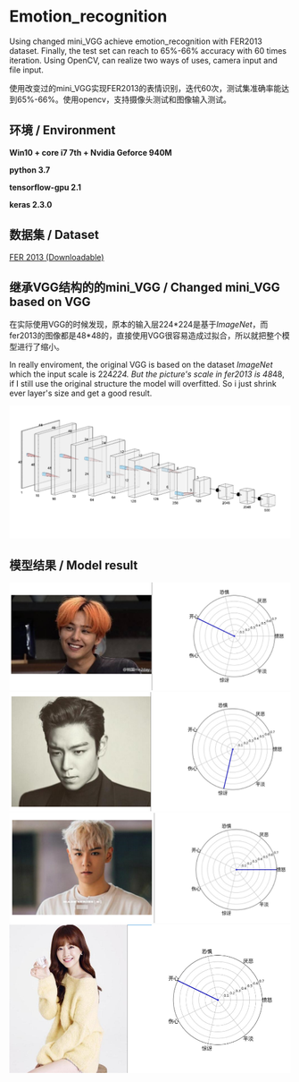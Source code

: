 # Emotion_recognition
Using changed mini_VGG achieve emotion_recognition with FER2013 dataset. Finally, the test set can reach to 65%-66% accuracy with 60 times iteration. Using OpenCV, can realize two ways of uses, camera input and file input.

使用改变过的mini_VGG实现FER2013的表情识别，迭代60次，测试集准确率能达到65%-66%。使用opencv，支持摄像头测试和图像输入测试。

## 环境 / Environment
**Win10 + core i7 7th + Nvidia Geforce 940M**

**python 3.7**

**tensorflow-gpu 2.1**

**keras 2.3.0**

## 数据集 / Dataset
[FER 2013 (Downloadable)]("/Code/fer2013.csv")

## 继承VGG结构的的mini_VGG / Changed mini_VGG based on VGG

在实际使用VGG的时候发现，原本的输入层224\*224是基于*ImageNet*，而fer2013的图像都是48\*48的，直接使用VGG很容易造成过拟合，所以就把整个模型进行了缩小。

In really enviroment, the original VGG is based on the dataset *ImageNet* which the input scale is 224*224. But the picture's scale in fer2013 is 48*48, if I still use the original structure the model will overfitted. So i just shrink ever layer's size and get a good result.

![network structure](pic/network.png)

## 模型结果 / Model result
<center>
    <img src="pic/test1.png">
    <img src="pic/test2.png">
    <img src="pic/test3.png">
    <img src="pic/test4.png">
</center>
